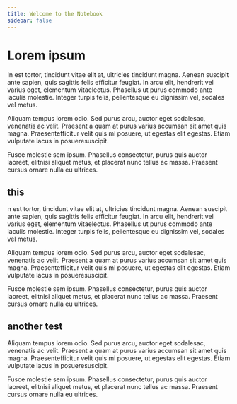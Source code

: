 ```yaml
---
title: Welcome to the Notebook
sidebar: false
---
```

# Lorem ipsum
In est tortor, tincidunt vitae elit at, ultricies tincidunt magna. Aenean suscipit ante sapien, quis sagittis felis efficitur feugiat. In arcu elit, hendrerit vel varius eget, elementum vitaelectus. Phasellus ut purus commodo ante iaculis molestie. Integer turpis felis, pellentesque eu dignissim vel, sodales vel metus. 

Aliquam tempus lorem odio. Sed purus arcu, auctor eget sodalesac, venenatis ac velit. Praesent a quam at purus varius accumsan sit amet quis magna. Praesentefficitur velit quis mi posuere, ut egestas elit egestas. Etiam vulputate lacus in posueresuscipit. 

Fusce molestie sem ipsum. Phasellus consectetur, purus quis auctor laoreet, elitnisi aliquet metus, et placerat nunc tellus ac massa. Praesent cursus ornare nulla eu ultrices.
## this
n est tortor, tincidunt vitae elit at, ultricies tincidunt magna. Aenean suscipit ante sapien, quis sagittis felis efficitur feugiat. In arcu elit, hendrerit vel varius eget, elementum vitaelectus. Phasellus ut purus commodo ante iaculis molestie. Integer turpis felis, pellentesque eu dignissim vel, sodales vel metus. 

Aliquam tempus lorem odio. Sed purus arcu, auctor eget sodalesac, venenatis ac velit. Praesent a quam at purus varius accumsan sit amet quis magna. Praesentefficitur velit quis mi posuere, ut egestas elit egestas. Etiam vulputate lacus in posueresuscipit. 

Fusce molestie sem ipsum. Phasellus consectetur, purus quis auctor laoreet, elitnisi aliquet metus, et placerat nunc tellus ac massa. Praesent cursus ornare nulla eu ultrices.

## another test
Aliquam tempus lorem odio. Sed purus arcu, auctor eget sodalesac, venenatis ac velit. Praesent a quam at purus varius accumsan sit amet quis magna. Praesentefficitur velit quis mi posuere, ut egestas elit egestas. Etiam vulputate lacus in posueresuscipit. 

Fusce molestie sem ipsum. Phasellus consectetur, purus quis auctor laoreet, elitnisi aliquet metus, et placerat nunc tellus ac massa. Praesent cursus ornare nulla eu ultrices.

